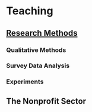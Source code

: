 # Teaching

## [Research Methods](https://www.youtube.com/playlist?list=PLLUgvrRvtmGRIZm48bn-uXxC3nMeDt7mf)

### Qualitative Methods

### Survey Data Analysis

### Experiments 

## The Nonprofit Sector 

